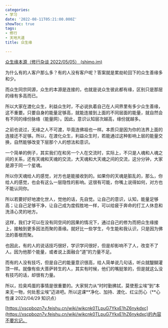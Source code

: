 ```yaml
---
categories:
- 学习
date: '2022-08-11T05:21:00.000Z'
showToc: true
tags:
- 修行
- 天地大道
title: 众生缘

---
```






[众生缘本源（修行杂谈 2022/05/05） (shimo.im)](https://shimo.im/docs/m4kMLR7VE2i0rRqD/read)

为什么有的人客户那么多？有的人没有客户呢？答案就是累劫轮回下的众生善缘多和少。

而众生同宗同源，众生的本源是连接的，也就是说众生彼此都有缘，区别只是那层的缘有多高而已。

所以大家在渡化众生，利益众生时，不必说执着自己在人间界里有多少众生善缘，这不重要。只要自身的能量足够高，就能连接到上面的不同层面的能量，就自然会有不同的缘份脉络（能量网）。因此，意识认知层次越高，缘份就越多。

之前也说过，无缘之人不可渡，毕竟连佛祖也一样。本质只是因为你的法界上面的连接还不足够。所以，在渡化众生，利益众生时，若能通过这种影响上层的能量交换，自然能够改变下层那个人的想法和意识。

一个简单的例子，其实我们在和另一个人在交流时，实际上，不只是人魂和人魂之间的关系，还有天魂和天魂的交流，大天魂和大天魂之间的交流，这分分钟，大家是源于同一个星魂。

所以你天魂给人的感觉，对方也是能接收到的。如果你的天魂是脏乱的，那么，你给人的感觉，也会有这么一层隐性的影响。这很有可能，你嘴上说得如何，对方也不能认同你。

所以若要好好地渡化世人，觉他的话，先自觉。让自己的意识，认知，能量足够高；让自己足够干净，让自己成为度假胜地一样，可以给疲于奔命的打工人休息和洗涤心灵的地方。

这样，我们才可以在没有同空间的因果的情况下，通过自己的修为而把众生缘接上，接触到更多因法而聚的善缘。就好比一些学生，今生能和我认识，只是因为佛法的善根而聚。

也因此，有的人的说话技巧很好，学识学问很好，但是却影响不了人，改变不了人。因为他那个能量，或者说上面融合“道”的力量不足。

而有的人没有技巧，但是自己的能量意识很高，给人简单说几句话，听众就醍醐灌顶一样。就像有些大菩萨转生的人，其实有时候，他们的嘴挺笨的，但是就这么没有技巧的话，却很有力量。

所以，捡臭鸡蛋的事情是很重要的。大家努力从“时时勤拂拭，莫使惹尘埃”到“本来无一物，何处惹尘埃”迈进吧。所以这课**净化、加持、渡化、红尘历心（**心性课 2022/04/29 知识点）

[https://xscpbozn7v.feishu.cn/wiki/wikcnk0TLpuG7YkxE1hZ6nykdxc](https://xscpbozn7v.feishu.cn/wiki/wikcnk0TLpuG7YkxE1hZ6nykdxc)的內容不要忘记。

